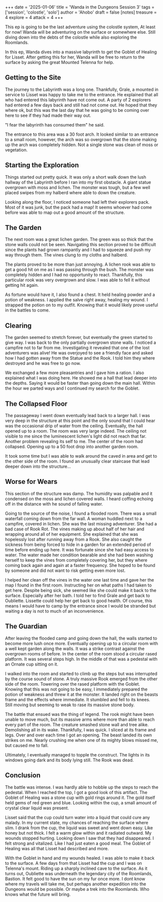 +++
date = '2025-01-06'
title = 'Wanda in the Dungeons Session 3'
tags = ['session', 'colostle', 'solo']
author = 'Ahobo'
draft = false
[notes]
    treasure = 4
    explore = 4
    attack = 4
+++

This ep is going to be the last adventure using the colostle system, At least for now! Wanda will be adventuring on the surface or somewhere else.
Still diving down into the debts of the colostle while also exploring the Roomlands. 

In this ep, Wanda dives into a massive labyrinth to get the Goblet of Healing for Lisset. After getting this for her, Wanda will be free to return to
the surface by asking the great Mounted Telenna for help.

## Getting to the Site

The journey to the Labyrinth was a long one. Thankfully, Grale, a mounted in service to Lisset was happy to take me to the entrance. He explained that
all who had entered this labyrinth have not come out. A party of 2 explorers had entered a few days back and still had not come out. He hoped that they
where ok, but this was the last day that he was going to be coming over here to see if they had made their way out.

"I fear the labyrinth has consumed them" he said.

The entrance to this area was a 30 foot arch. It looked similar to an entrance to a small room, however, the arch was so overgrown that the stone making
up the arch was completely hidden. Not a single stone was clean of moss or vegetation.

## Starting the Exploration

Things started out pretty quick. It was only a short walk down the lush hallway of the Labyrinth before I ran into my first obstacle. A giant statue overgrown
with moss and lichen. The monster was tough, but a few well placed swipes from my halberd where able to down the creature. 

Looking along the floor, I noticed someone had left their explorers pack. Most of it was junk, but the pack had a map! It seems whoever had come before
was able to map out a good amount of the structure. 

## The Garden

The next room was a great lichen garden. The green was so thick that the stone walls could not be seen. Navigating this section proved to be difficult
since the plants had grown rampantly and I had to squeeze and push my way through them. The vines clung to my cloths and halberd.

The plants proved to be more than just annoying. A lichen rook was able to get a good hit on me as I was passing through the bush. The monster was completely
hidden and I had no opportunity to react. Thankfully, this particular rook was very overgrown and slow. I was able to fell it without getting hit again.

As fortune would have it, I also found a chest. It held healing powder and a potion of weakness. I applied the salve right away, healing my wound. I strapped
the potion on to my outfit. Knowing that it would likely prove useful in the battles to come.

## Clearing

The garden seemed to stretch forever, but eventually the green started to give way. I was back to the only partially overgrown stone walls. I noticed a campfire
not to far from me. Investigating it revealed that one of the lost adventurers was alive! He was overjoyed to see a friendly face and asked how I had gotten away
from the Statue and the Rook. I told him they where destroyed and he was free to go now. 

We exchanged a few more pleasantries and I gave him a ration. I also explained what I was doing here. He showed me a hall that lead deeper into the depths. Saying
it would be faster than going down the main hall. Within the hour we parted ways and I continued my search for the Goblet.  

## The Collapsed Floor

The passageway I went down eventually lead back to a larger hall. I was very deep in the structure at this point and the only sound that I could hear was the
occasional drip of water from the ceiling. Eventually, the hall opened up to a room. The room was very large indeed. The ceiling not visible to me since the
luminescent lichen's light did not reach that far. Another problem revealing its self to me. The center of the room had collapsed. Opening up to a 50 foot drop
into another garden room.

It took some time but I was able to walk around the caved in area and get to the other side of the room. I found an unusually clear staircase that lead deeper
down into the structure...

## Worse for Wears

This section of the structure was damp. The humidity was palpable and it condensed on the moss and lichen covered walls. I heard coffing echoing off in the distance
with he sound of falling water.

Going to the source of the noise, I found a flooded room. There was a small waterfall coming down from the far wall. A woman huddled next to a campfire, covered in lichen.
She was the last missing adventurer. She had a bad case of Rook Rot. The vines making up about half of her hair and wrapping around all of her equipment. She explained that
she was hopelessly lost after running away from a Rook. She also caught the sickness from being forced to hide in a garden for an extended period of time before ending up here.
It was fortunate since she had easy access to water. The water made her condition bearable and she had been washing herself to keep the vines from completely covering her, but
they where coming back again and again at a faster frequency. She hoped to be found by someone and did not want to risk getting even more lost.

I helped her clean off the vines in the water one last time and gave her the map I found in the first room. Instructing her on what paths I had taken to get here. Despite being
sick, she seemed like she could make it back to the surface. Especially after her bath. I told her to find Grale and get back to Oubliette. Lissette could help her get back
to good health. Of course, this means I would have to camp by the entrance since I would be stranded but waiting a day is not to much of an inconvenience. 

## The Guardian

After leaving the flooded camp and going down the hall, the walls started to become more lush once more. Eventually opening up to a circular room with a well
kept garden along the walls. It was a strike contrast against the overgrown rooms of before. In the center of the room stood a circular rased platform. It was
several steps high. In the middle of that was a pedestal with an Ornate cup sitting on it.

I walked into the room and started to climb up the steps but was interrupted by the course sound of stone. A truly massive Rook emerged from the other side of the room. Towering over the rased platform with the Goblet. Knowing that this was not going to be easy, I immediately prepared the potion of weakness and threw it at the monster. It landed right on the
beasts frame and the effects where immediate. It stumbled and fell to its knees. Still moving but seeming to weak to rase its massive stone body.

The battle that ensued was the thing of legend. The rook might have been unable to move much, but its massive arms where more than able to reach every part of the room.
The creature smashed stone wall and tree alike. Demolishing all in its wake. Thankfully, I was quick. I sliced at its frame and legs. Over and over each time I got an opening.
The beast landed its own strikes on me. Nearly crushing me when one of its mighty blows missed me, but caused me to fall.

Ultimately, I eventually managed to topple the construct. The lights in its windows going dark and its body lying still. The Rook was dead. 

## Conclusion

The battle was intense. I was hardly able to hobble up the steps to reach the pedestal. When I reached the top, I got a good look of this artifact. The Goblet of Healing was
a stone cup with gold rings around it. The gold itself held gems of red green and blue. Looking within the cup, a small amount of crystal clear liquid was present.

Lisset said that the cup could turn water into a liquid that could cure any malady. In my current state, my chances of reaching the surface where slim. I drank from the cup,
the liquid was sweet and went down easy. Like honey but not thick. I felt a warm glow within and it radiated outward. My wounds stopped hurting. Looking down I saw that they had
disappeared. I felt strong and vitalized. Like I had just eaten a good meal. The Goblet of Healing was all that Lisset had described and more.


With the Goblet in hand and my wounds healed. I was able to make it back to the surface. A few days from that Lisset had the cup and I was on Telenna's mount. Riding up a sharply
inclined cave to the surface. As it turns out, Oubliette was underneath the legendary city of the Roomlands, Bastion. It felt good to have the sun on my fur once more.
I dont know where my travels will take me, but perhaps another expedition into the Dungeons would be possible. Or maybe a trek into the Roomlands. Who knows what the
future will bring.
